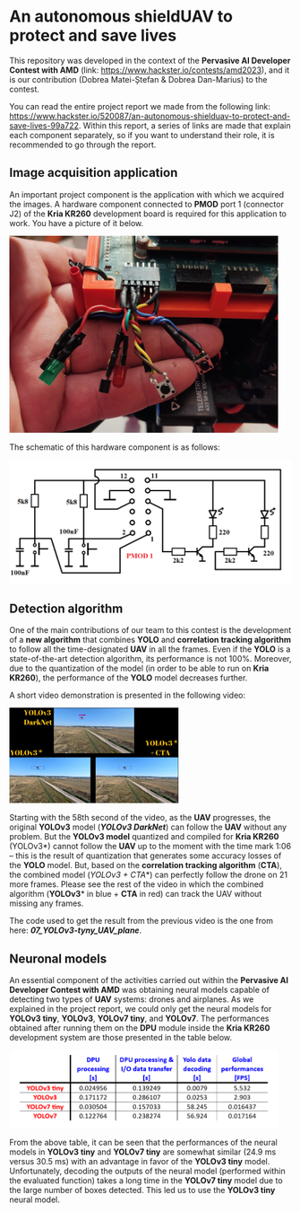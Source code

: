 # An autonomous shieldUAV to protect and save lives
This repository was developed in the context of the **Pervasive AI Developer Contest with AMD** (link: https://www.hackster.io/contests/amd2023), and it is our contribution (Dobrea Matei-Ștefan & Dobrea Dan-Marius) to the contest.

You can read the entire project report we made from the following link: https://www.hackster.io/520087/an-autonomous-shielduav-to-protect-and-save-lives-99a722. Within this report, a series of links are made that explain each component separately, so if you want to understand their role, it is recommended to go through the report.

## Image acquisition application
An important project component is the application with which we acquired the images. A hardware component connected to **PMOD** port 1 (connector J2) of the **Kria KR260** development board is required for this application to work. You have a picture of it below.

<img src="https://github.com/dmdobrea/shieldUAV/blob/main/Images/PMOD_LED_butt.PNG" width="480"/>

The schematic of this hardware component is as follows:

<img src="https://github.com/dmdobrea/shieldUAV/blob/main/Images/PMOD.png" width="640"/>

## Detection algorithm
One of the main contributions of our team to this contest is the development of a **new algorithm** that combines **YOLO** and **correlation tracking algorithm** to follow all the time-designated **UAV** in all the frames. Even if the **YOLO** is a state-of-the-art detection algorithm, its performance is not 100%. Moreover, due to the quantization of the model (in order to be able to run on **Kria KR260**), the performance of the **YOLO** model decreases further.

A short video demonstration is presented in the following video:

<div align="left">
      <a href="https://youtu.be/67_oauHjYTA">
         <img src="https://github.com/dmdobrea/shieldUAV/blob/main/Images/Youtube_3UAV.PNG" style="width:60%;">
      </a>
</div>

Starting with the 58th second of the video, as the **UAV** progresses, the original **YOLOv3** model (_**YOLOv3 DarkNet**_) can follow the **UAV** without any problem. But the **YOLOv3 model** quantized and compiled for **Kria KR260** (YOLOv3*) cannot follow the **UAV** up to the moment with the time mark 1:06 – this is the result of quantization that generates some accuracy losses of the **YOLO** model. But, based on the **correlation tracking algorithm** (**CTA**), the combined model (**YOLOv3* + CTA**) can perfectly follow the drone on 21 more frames.
Please see the rest of the video in which the combined algorithm (**YOLOv3*** in blue + **CTA** in red) can track the UAV without missing any frames.

The code used to get the result from the previous video is the one from here: _**07_YOLOv3-tyny_UAV_plane**_.

## Neuronal models

An essential component of the activities carried out within the **Pervasive AI Developer Contest with AMD** was obtaining neural models capable of detecting two types of **UAV** systems: drones and airplanes. As we explained in the project report, we could only get the neural models for **YOLOv3 tiny**, **YOLOv3**, **YOLOv7 tiny**, and **YOLOv7**. The performances obtained after running them on the **DPU** module inside the **Kria KR260** development system are those presented in the table below.

<img src="https://github.com/dmdobrea/shieldUAV/blob/main/Images/YOLO%20performance.PNG" width="480"/>

From the above table, it can be seen that the performances of the neural models in **YOLOv3 tiny** and **YOLOv7 tiny** are somewhat similar (24.9 ms versus 30.5 ms) with an advantage in favor of the **YOLOv3 tiny** model. Unfortunately, decoding the outputs of the neural model (performed within the evaluated function) takes a long time in the **YOLOv7 tiny** model due to the large number of boxes detected. This led us to use the **YOLOv3 tiny** neural model.



